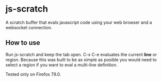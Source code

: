 # js-scratch

A scratch buffer that evals javascript code using your web browser and a websocket connection.

## How to use

Run js-scratch and keep the tab open. C-x C-e evaluates the current **line** or region. Because this was built to be as simple as posible you would need to select a region if you want to eval a multi-line definition.


Tested only on Firefox 79.0.
